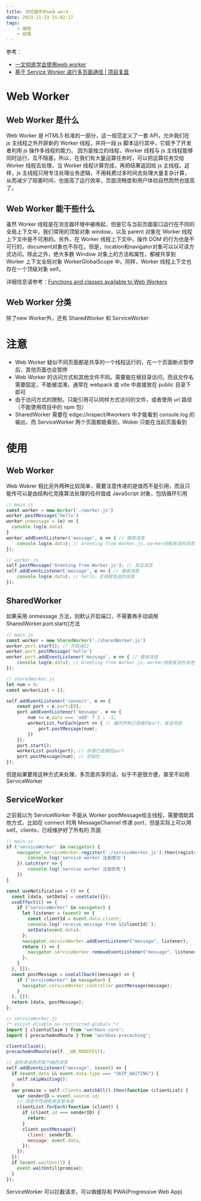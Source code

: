 ```yaml
---
title: 浏览器中的web work
date: 2023-11-23 15:02:17
tags:
    - 编程
    - 前端
---
```


参考：
-   [一文彻底学会使用web worker](https://juejin.cn/post/7139718200177983524)
-   [基于 Service Worker 进行多页面通信 | 项目复盘](https://juejin.cn/post/6941680632921587719)

# Web Worker
## Web Worker 是什么

Web Worker 是 HTML5 标准的一部分，这一规范定义了一套 API，允许我们在 js 主线程之外开辟新的 Worker 线程，并将一段 js 脚本运行其中，它赋予了开发者利用 js 操作多线程的能力。
因为是独立的线程，Worker 线程与 js 主线程能够同时运行，互不阻塞。所以，在我们有大量运算任务时，可以把运算任务交给 Worker 线程去处理，当 Worker 线程计算完成，再把结果返回给 js 主线程。这样，js 主线程只用专注处理业务逻辑，不用耗费过多时间去处理大量复杂计算，从而减少了阻塞时间，也提高了运行效率，页面流畅度和用户体验自然而然也提高了。

## Web Worker 能干些什么
虽然 Worker 线程是在浏览器环境中被唤起，但是它与当前页面窗口运行在不同的全局上下文中，我们常用的顶层对象 window，以及 parent 对象在 Worker 线程上下文中是不可用的。另外，在 Worker 线程上下文中，操作 DOM 的行为也是不可行的，document对象也不存在。但是，location和navigator对象可以以可读方式访问。除此之外，绝大多数 Window 对象上的方法和属性，都被共享到 Worker 上下文全局对象 WorkerGlobalScope 中。同样，Worker 线程上下文也存在一个顶级对象 self。

详细信息请参考：[Functions and classes available to Web Workers](https://link.juejin.cn/?target=https%3A%2F%2Fdeveloper.mozilla.org%2Fen-US%2Fdocs%2FWeb%2FAPI%2FWeb_Workers_API%2FFunctions_and_classes_available_to_workers)

## Web Worker 分类
除了new Worker外，还有 SharedWorker 和 ServiceWorker


# 注意
* Web Worker 疑似不同页面都是共享的一个线程运行的，在一个页面断点暂停后，其他页面也会暂停
* Web Worker 的访问方式和其他文件不同，需要能在根目录访问，而且文件名需要固定，不能被混淆，通常在 webpack 或 vite 中直接放在 public 目录下即可
* 由于访问方式的限制，只能引用可以同样方式访问的文件，或者使用 url 路径（不能使用项目中的 npm 包）
* SharedWorker 需要在 edge://inspect/#workers 中才能看到 console.log 的输出，而 ServiceWorker 两个页面都能看到，Woker 只能在当前页面看到


# 使用
## Web Worker
Web Wokrer 相比另外两种比较简单，需要注意传递的是值而不是引用，而且只能传可以是由结构化克隆算法处理的任何值或 JavaScript 对象，包括循环引用
```js
// main.js
const worker = new Worker('./worker.js')
worker.postMessage('hello')
worker.onmessage = (e) => {
  console.log(e.data)
}
worker.addEventListener('message', e => { // 接收消息
    console.log(e.data); // Greeting from Worker.js，worker线程发送的消息
});
```

```js
// worker.js
self.postMessage('Greeting from Worker.js'); // 发送消息
self.addEventListener('message', e => { // 接收消息
    console.log(e.data); // hello，主线程发送的消息
});
```

## SharedWorker
如果采用 onmessage 方法，则默认开启端口，不需要再手动调用SharedWorker.port.start()方法

```js
// main.js
const worker = new SharedWorker('./sharedWorker.js')
worker.port.start(); // 开启端口
worker.port.postMessage('hello')
worker.port.addEventListener('message', e => { // 接收消息
    console.log(e.data); // Greeting from Worker.js，worker线程发送的消息
});

```

```js
// sharedWorker.js
let num = 0;
const workerList = [];

self.addEventListener('connect', e => {
    const port = e.ports[0];
    port.addEventListener('message', e => {
        num += e.data === 'add' ? 1 : -1;
        workerList.forEach(port => { // 遍历所有已连接的part，发送消息
            port.postMessage(num);
        })
    });
    port.start();
    workerList.push(port); // 存储已连接的part
    port.postMessage(num); // 初始化
});
```

但是如果要用这种方式来处理，多页面共享的话，似乎不是很方便，甚至不如用 ServiceWorker

## ServiceWorker
之前我以为 ServiceWorker 不能从 Worker postMessage给主线程，需要借助其他方式，比如在 connect 时用 MessageChannel 传递 port，但是实际上可以用 self。clients，已经维护好了所有的 页面

```js
// main.js
if ('serviceWorker' in navigator) {
    navigator.serviceWorker.register('./serviceWorker.js').then(registration => {
        console.log('service worker 注册成功')
    }).catch(err => {
        console.log('servcie worker 注册失败')
    })
}

const useNotification = () => {
  const [data, setData] = useState({});
  useEffect(() => {
    if ("serviceWorker" in navigator) {
      let listener = (event) => {
        const clientId = event.data.client;
        console.log(`receive message from ${clientId}`);
        setData(event.data);
      };
      navigator.serviceWorker.addEventListener("message", listener);
      return () => {
        navigator.serviceWorker.removeEventListener("message", listener);
      };
    }
  }, []);
  const postMessage = useCallback((message) => {
    if ("serviceWorker" in navigator) {
      navigator.serviceWorker.controller.postMessage(message);
    }
  }, []);
  return [data, postMessage];
};
```

```js
// serviceWorker.js
/* eslint-disable no-restricted-globals */
import { clientsClaim } from "workbox-core";
import { precacheAndRoute } from "workbox-precaching";

clientsClaim();
precacheAndRoute(self.__WB_MANIFEST);

// 监听来自网页客户端的消息
self.addEventListener("message", (event) => {
  if (event.data && event.data.type === "SKIP_WAITING") {
    self.skipWaiting();
  }
  var promise = self.clients.matchAll().then(function (clientList) {
    var senderID = event.source.id;
    // 消息不传递给发送者本身
    clientList.forEach(function (client) {
      if (client.id === senderID) {
        return;
      }
      client.postMessage({
        client: senderID,
        message: event.data,
      });
    });
  });
  if (event.waitUntil) {
    event.waitUntil(promise);
  }
});
```

ServiceWorker 可以拦截请求，可以做缓存和 PWA(Progressive Web App)
